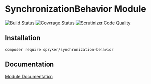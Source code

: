 # SynchronizationBehavior Module
[![Build Status](https://travis-ci.org/spryker/SynchronizationBehavior.svg)](https://travis-ci.org/spryker/SynchronizationBehavior)
[![Coverage Status](https://coveralls.io/repos/github/spryker/SynchronizationBehavior/badge.svg)](https://coveralls.io/github/spryker/SynchronizationBehavior)
[![Scrutinizer Code Quality](https://scrutinizer-ci.com/g/spryker/SynchronizationBehavior/badges/quality-score.png?b=master)](https://scrutinizer-ci.com/g/spryker/SynchronizationBehavior/?branch=master)

## Installation

```
composer require spryker/synchronization-behavior
```

## Documentation

[Module Documentation](https://academy.spryker.com/developing_with_spryker/module_guide/modules.html)

